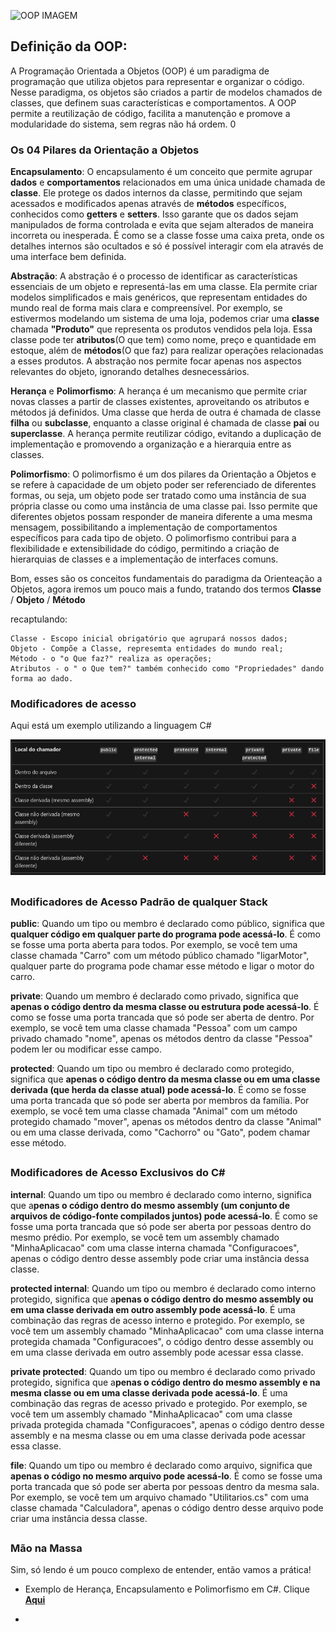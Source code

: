 ![OOP IMAGEM](https://i0.wp.com/www.institutedata.com/wp-content/uploads/2024/01/Defining-Object-Oriented-Programming-.png?resize=470%2C470&ssl=1)

## Definição da OOP:
A Programação Orientada a Objetos (OOP) é um paradigma de programação que utiliza objetos para representar e organizar o código. Nesse paradigma, os objetos são criados a partir de modelos chamados de classes, que definem suas características e comportamentos. A OOP permite a reutilização de código, facilita a manutenção e promove a modularidade do sistema, sem regras não há ordem.    0


### Os 04 Pilares da Orientação a Objetos

**Encapsulamento**: O encapsulamento é um conceito que permite agrupar **dados** e **comportamentos** relacionados em uma única unidade chamada de **classe**. Ele protege os dados internos da classe, permitindo que sejam acessados e modificados apenas através de **métodos** específicos, conhecidos como **getters** e **setters**. Isso garante que os dados sejam manipulados de forma controlada e evita que sejam alterados de maneira incorreta ou inesperada. É como se a classe fosse uma caixa preta, onde os detalhes internos são ocultados e só é possível interagir com ela através de uma interface bem definida.

**Abstração**: A abstração é o processo de identificar as características essenciais de um objeto e representá-las em uma classe. Ela permite criar modelos simplificados e mais genéricos, que representam entidades do mundo real de forma mais clara e compreensível. Por exemplo, se estivermos modelando um sistema de uma loja, podemos criar uma **classe** chamada **"Produto"** que representa os produtos vendidos pela loja. Essa classe pode ter **atributos**(O que tem) como nome, preço e quantidade em estoque, além de **métodos**(O que faz) para realizar operações relacionadas a esses produtos. A abstração nos permite focar apenas nos aspectos relevantes do objeto, ignorando detalhes desnecessários.

**Herança** e **Polimorfismo**: A herança é um mecanismo que permite criar novas classes a partir de classes existentes, aproveitando os atributos e métodos já definidos. Uma classe que herda de outra é chamada de classe **filha** ou **subclasse**, enquanto a classe original é chamada de classe **pai** ou **superclasse**. A herança permite reutilizar código, evitando a duplicação de implementação e promovendo a organização e a hierarquia entre as classes.

**Polimorfismo**: O polimorfismo é um dos pilares da Orientação a Objetos e se refere à capacidade de um objeto poder ser referenciado de diferentes formas, ou seja, um objeto pode ser tratado como uma instância de sua própria classe ou como uma instância de uma classe pai. Isso permite que diferentes objetos possam responder de maneira diferente a uma mesma mensagem, possibilitando a implementação de comportamentos específicos para cada tipo de objeto. O polimorfismo contribui para a flexibilidade e extensibilidade do código, permitindo a criação de hierarquias de classes e a implementação de interfaces comuns. 

Bom, esses são os conceitos fundamentais do paradigma da Orienteação a Objetos, agora iremos um pouco mais a fundo, tratando dos termos **Classe** / **Objeto** / **Método**

recaptulando:

    Classe - Escopo inicial obrigatório que agrupará nossos dados;  
    Objeto - Compõe a Classe, represemta entidades do mundo real;
    Método - o "o Que faz?" realiza as operações;
    Atributos - o " o Que tem?" também conhecido como "Propriedades" dando forma ao dado.


### Modificadores de acesso
Aqui está um exemplo utilizando a linguagem C#

![CLASSES IMAGEM](/img/classes.png)

##

### Modificadores de Acesso Padrão de qualquer Stack  

**public**: Quando um tipo ou membro é declarado como público, significa que **qualquer código em qualquer parte do programa pode acessá-lo**. É como se fosse uma porta aberta para todos. Por exemplo, se você tem uma classe chamada "Carro" com um método público chamado "ligarMotor", qualquer parte do programa pode chamar esse método e ligar o motor do carro.

**private**: Quando um membro é declarado como privado, significa que **apenas o código dentro da mesma classe ou estrutura pode acessá-lo**. É como se fosse uma porta trancada que só pode ser aberta de dentro. Por exemplo, se você tem uma classe chamada "Pessoa" com um campo privado chamado "nome", apenas os métodos dentro da classe "Pessoa" podem ler ou modificar esse campo.

**protected**: Quando um tipo ou membro é declarado como protegido, significa que **apenas o código dentro da mesma classe ou em uma classe derivada (que herda da classe atual) pode acessá-lo**. É como se fosse uma porta trancada que só pode ser aberta por membros da família. Por exemplo, se você tem uma classe chamada "Animal" com um método protegido chamado "mover", apenas os métodos dentro da classe "Animal" ou em uma classe derivada, como "Cachorro" ou "Gato", podem chamar esse método.
##

### Modificadores de Acesso Exclusivos do C#

**internal**: Quando um tipo ou membro é declarado como interno, significa que a**penas o código dentro do mesmo assembly (um conjunto de arquivos de código-fonte compilados juntos) pode acessá-lo**. É como se fosse uma porta trancada que só pode ser aberta por pessoas dentro do mesmo prédio. Por exemplo, se você tem um assembly chamado "MinhaAplicacao" com uma classe interna chamada "Configuracoes", apenas o código dentro desse assembly pode criar uma instância dessa classe.

**protected internal**: Quando um tipo ou membro é declarado como interno protegido, significa que a**penas o código dentro do mesmo assembly ou em uma classe derivada em outro assembly pode acessá-lo**. É uma combinação das regras de acesso interno e protegido. Por exemplo, se você tem um assembly chamado "MinhaAplicacao" com uma classe interna protegida chamada "Configuracoes", o código dentro desse assembly ou em uma classe derivada em outro assembly pode acessar essa classe.

**private protected**: Quando um tipo ou membro é declarado como privado protegido, significa que a**penas o código dentro do mesmo assembly e na mesma classe ou em uma classe derivada pode acessá-lo**. É uma combinação das regras de acesso privado e protegido. Por exemplo, se você tem um assembly chamado "MinhaAplicacao" com uma classe privada protegida chamada "Configuracoes", apenas o código dentro desse assembly e na mesma classe ou em uma classe derivada pode acessar essa classe.

**file**: Quando um tipo ou membro é declarado como arquivo, significa que **apenas o código no mesmo arquivo pode acessá-lo**. É como se fosse uma porta trancada que só pode ser aberta por pessoas dentro da mesma sala. Por exemplo, se você tem um arquivo chamado "Utilitarios.cs" com uma classe chamada "Calculadora", apenas o código dentro desse arquivo pode criar uma instância dessa classe.

##


### Mão na Massa 
Sim, só lendo é um pouco complexo de entender, então vamos a prática!

 - Exemplo de Herança, Encapsulamento e Polimorfismo em C#. Clique **[Aqui](/OOP/HANDZONE/ModificadoresDeAcesso.cs)**

 - 
    








